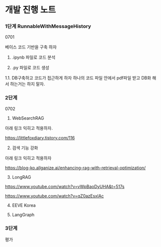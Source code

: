 # 개발 진행 노트 

### 1단계 RunnableWithMessageHistory

0701

베이스 코드 기반을 구축 하자 

1. .ipynb 파일로 코드 분석 

2. .py 파일로 코드 생성 

1.1. DB구축하고 코드가 접근하게 하자 
하나의 코드 파일 안에서 pdf파일 받고 DB화 해서 하는거는 하지 말자. 



### 2단계 

0702

1. WebSearchRAG 

아래 링크 익히고 적용하자. 

https://littlefoxdiary.tistory.com/116

2. 검색 기능 강화

아래 링크 익히고 적용하자 

https://blog-ko.allganize.ai/enhancing-rag-with-retrieval-optimization/

3. LongRAG

https://www.youtube.com/watch?v=vWpBaoDyUHA&t=517s

https://www.youtube.com/watch?v=qZ0azEsxlAc

4. EEVE Korea 

5. LangGraph

### 3단계 

평가 